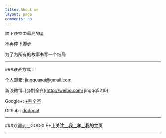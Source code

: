 ```yaml
---
title: About me
layout: page
comments: no
---
```


摘下夜空中最亮的星

不再停下脚步

为了为所有的故事书写一个结局

---

###联系方式：

个人邮箱: [jingquanqi@gmail.com](mailto:jingquanqi@gmail.com)

新浪微博: [@荆全齐](http://weibo.com/ jingqq5210)

Google+: [+荆全齐](https://plus.google.com/+荆全齐42)

Github : [ dodocat](https://github.com/dodocat)

---

###欢迎到__GOOGLE+__上关注__我__和__我的主页__

---
<!-- Place this tag where you want the widget to render. -->
<div class="g-person" data-width="250" data-href="//plus.google.com/+荆全齐42" data-rel="author"></div>

<!-- Place this tag after the last widget tag. -->
<script type="text/javascript">
  (function() {
    var po = document.createElement('script'); po.type = 'text/javascript'; po.async = true;
    po.src = 'https://apis.google.com/js/platform.js';
    var s = document.getElementsByTagName('script')[0]; s.parentNode.insertBefore(po, s);
  })();
</script>
